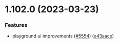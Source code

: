 # 1.102.0 (2023-03-23)


### Features

* playground ui improvements ([#5554](https://github.com/EddieHubCommunity/LinkFree/issues/5554)) ([e43aace](https://github.com/EddieHubCommunity/LinkFree/commit/e43aace1d02d0b9a9cf23258ef60f7107eb3e092))



